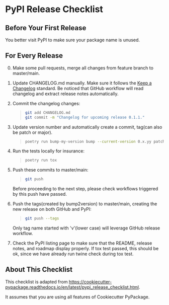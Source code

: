# PyPI Release Checklist

## Before Your First Release

You better visit PyPI to make sure your package name is unused.

## For Every Release

0.  Make some pull requests, merge all changes from feature branch to master/main.

1.  Update CHANGELOG.md manually. Make sure it follows the [Keep a Changelog](https://keepachangelog.com/en/1.0.0/) standard.
    Be noticed that GitHub workflow will read changelog and extract release notes automatically.

2.  Commit the changelog changes:

    > ``` bash
    > git add CHANGELOG.md
    > git commit -m "Changelog for upcoming release 0.1.1."
    > ```

3.  Update version number and automatically create a commit, tag(can also be patch or major).

    > ``` bash
    > poetry run bump-my-version bump --current-version 0.x.yy patch/minor
    > ```

4.  Run the tests locally for insurance:

    > ``` bash
    > poetry run tox
    > ```

5.  Push these commits to master/main:

    > ``` bash
    > git push
    > ```

    Before proceeding to the next step, please check workflows triggered by this push have passed.

6.  Push the tags(created by bump2version) to master/main, creating the new release on both GitHub and PyPI:

    > ``` bash
    > git push --tags
    > ```

    Only tag name started with 'v'(lower case) will leverage GitHub release workflow.

7.  Check the PyPI listing page to make sure that the README, release
    notes, and roadmap display properly. If tox test passed, this should be ok, since
    we have already run twine check during tox test.

## About This Checklist

This checklist is adapted from <https://cookiecutter-pypackage.readthedocs.io/en/latest/pypi_release_checklist.html>.

It assumes that you are using all features of Cookiecutter PyPackage.
